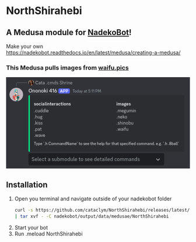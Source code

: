# NorthShirahebi
## A Medusa module for [NadekoBot](https://gitlab.com/kwoth/nadekobot)!
Make your own https://nadekobot.readthedocs.io/en/latest/medusa/creating-a-medusa/

### This Medusa pulls images from [waifu.pics](https://waifu.pics/)

![img.png](img.png)

## Installation
1. Open you terminal and navigate outside of your nadekobot folder
    ```bash
    curl -s https://github.com/cataclym/NorthShirahebi/releases/latest/download/NorthShirahebi.tar.gz \
   | tar xvf - -C nadekobot/output/data/medusae/NorthShirahebi
    ```
2. Start your bot
3. Run .meload NorthShirahebi
